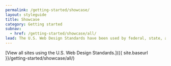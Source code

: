 ```yaml
---
permalink: /getting-started/showcase/
layout: styleguide
title: Showcase
category: Getting started
subnav:
  - href: /getting-started/showcase/all/
lead: The U.S. Web Design Standards have been used by federal, state, and local governments to help build over 100 government websites. Below is a selection of sites that showcase what can be accomplished by using the Standards.
---
```


[View all sites using the U.S. Web Design Standards.]({{ site.baseurl }}/getting-started/showcase/all/)
